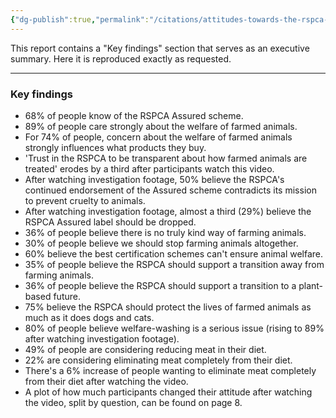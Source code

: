 ```yaml
---
{"dg-publish":true,"permalink":"/citations/attitudes-towards-the-rspca-s-assured-scheme-animal-think-tank/","created":"2025-10-23T15:22:26.826+01:00","updated":"2025-10-23T15:22:26.830+01:00"}
---
```



This report contains a "Key findings" section that serves as an executive summary. Here it is reproduced exactly as requested.

***

### Key findings
*   68% of people know of the RSPCA Assured scheme.
*   89% of people care strongly about the welfare of farmed animals.
*   For 74% of people, concern about the welfare of farmed animals strongly influences what products they buy.
*   'Trust in the RSPCA to be transparent about how farmed animals are treated' erodes by a third after participants watch this video.
*   After watching investigation footage, 50% believe the RSPCA's continued endorsement of the Assured scheme contradicts its mission to prevent cruelty to animals.
*   After watching investigation footage, almost a third (29%) believe the RSPCA Assured label should be dropped.
*   36% of people believe there is no truly kind way of farming animals.
*   30% of people believe we should stop farming animals altogether.
*   60% believe the best certification schemes can't ensure animal welfare.
*   35% of people believe the RSPCA should support a transition away from farming animals.
*   36% of people believe the RSPCA should support a transition to a plant-based future.
*   75% believe the RSPCA should protect the lives of farmed animals as much as it does dogs and cats.
*   80% of people believe welfare-washing is a serious issue (rising to 89% after watching investigation footage).
*   49% of people are considering reducing meat in their diet.
*   22% are considering eliminating meat completely from their diet.
*   There's a 6% increase of people wanting to eliminate meat completely from their diet after watching the video.
*   A plot of how much participants changed their attitude after watching the video, split by question, can be found on page 8.
